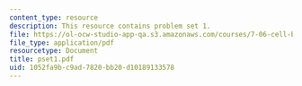 ```yaml
---
content_type: resource
description: This resource contains problem set 1.
file: https://ol-ocw-studio-app-qa.s3.amazonaws.com/courses/7-06-cell-biology-spring-2007/1052fa9bc9ad7820bb20d10189133578_pset1.pdf
file_type: application/pdf
resourcetype: Document
title: pset1.pdf
uid: 1052fa9b-c9ad-7820-bb20-d10189133578
---
```

